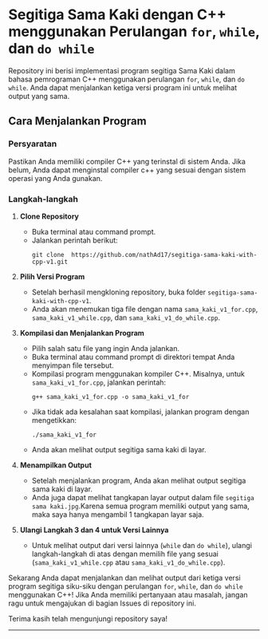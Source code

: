 # Segitiga Sama Kaki dengan C++ menggunakan Perulangan `for`, `while`, dan `do while`

Repository ini berisi implementasi program segitiga Sama Kaki dalam bahasa pemrograman C++ menggunakan perulangan `for`, `while`, dan `do while`. Anda dapat menjalankan ketiga versi program ini untuk melihat output yang sama.

## Cara Menjalankan Program

### Persyaratan

Pastikan Anda memiliki compiler C++ yang terinstal di sistem Anda. Jika belum, Anda dapat menginstal compiler c++ yang sesuai dengan sistem operasi yang Anda gunakan.

### Langkah-langkah

1. **Clone Repository**
   - Buka terminal atau command prompt.
   - Jalankan perintah berikut:
     ```
     git clone  https://github.com/nathAd17/segitiga-sama-kaki-with-cpp-v1.git
     ```
 
2. **Pilih Versi Program**
   - Setelah berhasil mengkloning repository, buka folder `segitiga-sama-kaki-with-cpp-v1`.
   - Anda akan menemukan tiga file dengan nama `sama_kaki_v1_for.cpp`, `sama_kaki_v1_while.cpp`, dan `sama_kaki_v1_do_while.cpp`.

3. **Kompilasi dan Menjalankan Program**
   - Pilih salah satu file yang ingin Anda jalankan.
   - Buka terminal atau command prompt di direktori tempat Anda menyimpan file tersebut.
   - Kompilasi program menggunakan kompiler C++. Misalnya, untuk `sama_kaki_v1_for.cpp`, jalankan perintah:
     ```
     g++ sama_kaki_v1_for.cpp -o sama_kaki_v1_for
     ```
   - Jika tidak ada kesalahan saat kompilasi, jalankan program dengan mengetikkan:
     ```
     ./sama_kaki_v1_for
     ```
   - Anda akan melihat output segitiga sama kaki di layar.

4. **Menampilkan Output**
   - Setelah menjalankan program, Anda akan melihat output segitiga sama kaki di layar.
   - Anda juga dapat melihat tangkapan layar output dalam file `segitiga sama kaki.jpg`.Karena semua program memiliki output yang sama, maka saya hanya mengambil 1 tangkapan layar saja.

5. **Ulangi Langkah 3 dan 4 untuk Versi Lainnya**
   - Untuk melihat output dari versi lainnya (`while` dan `do while`), ulangi langkah-langkah di atas dengan memilih file yang sesuai (`sama_kaki_v1_while.cpp` atau `sama_kaki_v1_do_while.cpp`).

Sekarang Anda dapat menjalankan dan melihat output dari ketiga versi program segitiga siku-siku dengan perulangan `for`, `while`, dan `do while` menggunakan C++! Jika Anda memiliki pertanyaan atau masalah, jangan ragu untuk mengajukan di bagian Issues di repository ini.

Terima kasih telah mengunjungi repository saya!

---
